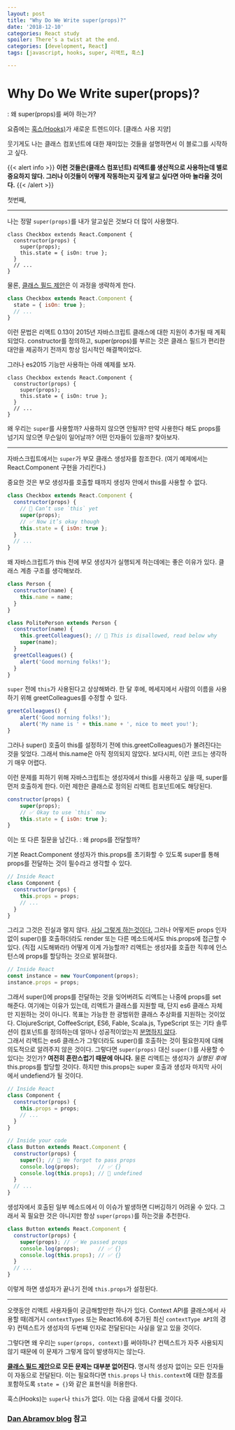 ```yaml
---
layout: post
title: "Why Do We Write super(props)?"
date: '2018-12-10'
categories: React study
spoiler: There’s a twist at the end.
categories: [development, React]
tags: [javascript, hooks, super, 리액트, 훅스]

---
```


# Why Do We Write super(props)?

: 왜 super(props)를 써야 하는가?

요즘에는 [훅스(Hooks)](https://reactjs.org/docs/hooks-intro.html)가 새로운 트렌드이다. 
[클래스 사용 지양]

웃기게도 나는 클래스 컴포넌트에 대한 재미있는 것들을 설명하면서 이 블로그를 시작하고 싶다. 


{{< alert info >}}
**이런 것들은(클래스 컴포넌트) 리액트를 생산적으로 사용하는데 별로 중요하지 않다. 그러나 이것들이 어떻게 작동하는지 깊게 알고 싶다면 아마 놀라울 것이다.** 
{{< /alert >}}

첫번째,

---

나는 정말 `super(props)`를 내가 알고싶은 것보다 더 많이 사용했다.

```jsx{3}
class Checkbox extends React.Component {
  constructor(props) {
    super(props);
    this.state = { isOn: true };
  }
  // ...
}
```

물론, [클래스 필드 제안](https://github.com/tc39/proposal-class-fields)은 이 과정을 생략하게 한다. 

```jsx
class Checkbox extends React.Component {
  state = { isOn: true };
  // ...
}
```

이런 문법은 리액트 0.13이 2015년 자바스크립트 클래스에 대한 지원이 추가될 때 계획되었다. 
constructor를 정의하고, super(props)를 부르는 것은 클래스 필드가 편리한 대안을 제공하기 전까지 항상 임시적인 해결책이었다. 

그러나 es2015 기능만 사용하는 아래 예제를 보자.

```jsx{3}
class Checkbox extends React.Component {
  constructor(props) {
    super(props);
    this.state = { isOn: true };
  }
  // ...
}
```

왜 우리는 `super`를 사용할까? 사용하지 않으면 안될까?
만약 사용한다 해도 props를 넘기지 않으면 무슨일이 일어날까?
어떤 인자들이 있을까?
찾아보자.

-----

자바스크립트에서는 `super`가 부모 클래스 생성자를 참조한다. 
(여기 예제에서는 React.Component 구현을 가리킨다.)

중요한 것은 부모 생성자를 호출할 때까지 생성자 안에서 this를 사용할 수 없다.

```jsx
class Checkbox extends React.Component {
  constructor(props) {
    // 🔴 Can’t use `this` yet
    super(props);
    // ✅ Now it’s okay though
    this.state = { isOn: true };
  }
  // ...
}
```

왜 자바스크립트가 this 전에 부모 생성자가 실행되게 하는데에는 좋은 이유가 있다. 클래스 계층 구조를 생각해보라.

```jsx
class Person {
  constructor(name) {
    this.name = name;
  }
}

class PolitePerson extends Person {
  constructor(name) {
    this.greetColleagues(); // 🔴 This is disallowed, read below why
    super(name);
  }
  greetColleagues() {
    alert('Good morning folks!');
  }
}
```

`super` 전에 `this`가 사용된다고 상상해봐라. 한 달 후에, 메세지에서 사람의 이름을 사용하기 위해 greetColleagues를 수정할 수 있다.

```jsx
greetColleagues() {
    alert('Good morning folks!');
    alert('My name is ' + this.name + ', nice to meet you!');
}
```

그러나 super() 호출이 this를 설정하기 전에 this.greetColleagues()가 불려진다는 것을 잊었다.
그래서 this.name은 아직 정의되지 않았다. 보다시피, 이런 코드는 생각하기 매우 어렵다. 

이런 문제를 피하기 위해 자바스크립트는 생성자에서 this를 사용하고 싶을 때, super를 먼저 호출하게 한다.
이런 제한은 클래스로 정의된 리액트 컴포넌트에도 해당된다.


```jsx
constructor(props) {
    super(props);
    // ✅ Okay to use `this` now
    this.state = { isOn: true };
}
```

이는 또 다른 질문을 남긴다.
: 왜 props를 전달할까?

기본 React.Component 생성자가 this.props를 초기화할 수 있도록 super를 통해 props를 전달하는 것이 필수라고 생각할 수 있다. 

```jsx
// Inside React
class Component {
  constructor(props) {
    this.props = props;
    // ...
  }
}
```

그리고 그것은 진실과 멀지 않다. [사실 그렇게 하는것이다.](https://github.com/facebook/react/blob/1d25aa5787d4e19704c049c3cfa985d3b5190e0d/packages/react/src/ReactBaseClasses.js#L22) 
그러나 어떻게든 props 인자 없이 super()를 호출하더라도 render 또는 다른 메소드에서도 this.props에 접근할 수 있다. 
(직접 시도해봐라!)
어떻게 이게 가능할까? 리액트는 생성자를 호출한 직후에 인스턴스에 props를 할당하는 것으로 밝혀졌다.

```jsx
// Inside React
const instance = new YourComponent(props);
instance.props = props;
```


그래서 super()에 props를 전달하는 것을 잊어버려도 리액트는 나중에 props를 set 해준다. 여기에는 이유가 있는데,
리액트가 클래스를 지원할 때, 단지 es6 클래스 자체만 지원하는 것이 아니다. 목표는 가능한 한 광범위한 클래스 추상화를 지원하는 것이었다. ClojureScript, CoffeeScript, ES6, Fable, Scala.js, TypeScript 또는 기타 솔루션이 컴포넌트를 정의하는데 얼마나 성공적이었는지 [분명하지 않다](https://reactjs.org/blog/2015/01/27/react-v0.13.0-beta-1.html#other-languages).  
그래서 리액트는 es6 클래스가 그렇더라도 super()를 호출하는 것이 필요한지에 대해 의도적으로 알려주지 않은 것이다. 
그렇다면 `super(props)` 대신 `super()`를 사용할 수 있다는 것인가? 
**여전히 혼란스럽기 때문에 아니다.** 
물론 리액트는 생성자가 *실행된 후에* this.props를 할당할 것이다. 하지만 this.props는 super 호출과 생성자 마지막 사이에서 undefiend가 될 것이다. 

```jsx
// Inside React
class Component {
  constructor(props) {
    this.props = props;
    // ...
  }
}

// Inside your code
class Button extends React.Component {
  constructor(props) {
    super(); // 😬 We forgot to pass props
    console.log(props);      // ✅ {}
    console.log(this.props); // 😬 undefined 
  }
  // ...
}
```

생성자에서 호출된 일부 메소드에서 이 이슈가 발생하면 디버깅하기 어려울 수 있다. 그래서 꼭 필요한 것은 아니지만 항상 `super(props)`를 하는것을 추천한다. 

```jsx
class Button extends React.Component {
  constructor(props) {
    super(props); // ✅ We passed props
    console.log(props);      // ✅ {}
    console.log(this.props); // ✅ {}
  }
  // ...
}
```

이렇게 하면 생성자가 끝나기 전에 `this.props`가 설정된다. 

-----

오랫동안 리액트 사용자들이 궁금해할만한 하나가 있다. 
Context API를 클래스에서 사용할 때(레거시 `contextTypes` 또는 React16.6에 추가된 최신 `contextType API`의 경우) 컨텍스트가 생성자의 두번째 인자로 전달된다는 사실을 알고 있을 것이다. 

그렇다면 왜 우리는 `super(props, context)`를 써야하나?
컨텍스트가 자주 사용되지 않기 때문에 이 문제가 그렇게 많이 발생하지는 않는다. 

**[클래스 필드 제안](https://github.com/tc39/proposal-class-fields)으로 모든 문제는 대부분 없어진다.** 명시적 생성자 없이는 모든 인자들이 자동으로 전달된다. 이는 필요하다면 `this.props` 나 `this.context`에 대한 참조를 포함하도록 `state = {}`와 같은 표현식을 허용한다. 

훅스(Hooks)는 `super`나 `this`가 없다. 이는 다음 글에서 다룰 것이다. 



















### [Dan Abramov blog](https://overreacted.io/why-do-we-write-super-props/) 참고
